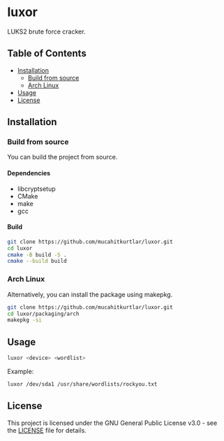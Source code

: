 # luxor

LUKS2 brute force cracker.

## Table of Contents

- [Installation](#installation)
  - [Build from source](#build-from-source)
  - [Arch Linux](#arch-linux)
- [Usage](#usage)
- [License](#license)

## Installation

### Build from source

You can build the project from source.

#### Dependencies

- libcryptsetup
- CMake
- make
- gcc

#### Build

```bash
git clone https://github.com/mucahitkurtlar/luxor.git
cd luxor
cmake -B build -S .
cmake --build build
```

### Arch Linux

Alternatively, you can install the package using makepkg.

```bash
git clone https://github.com/mucahitkurtlar/luxor.git
cd luxor/packaging/arch
makepkg -si
```

## Usage

```bash
luxor <device> <wordlist>
```

Example:

```bash
luxor /dev/sda1 /usr/share/wordlists/rockyou.txt
```

## License

This project is licensed under the GNU General Public License v3.0 - see the [LICENSE](LICENSE) file for details.
